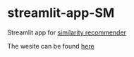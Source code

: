 # streamlit-app-SM
Streamlit app for [similarity recommender](https://github.com/Rpinto02/Similarity_Recommender)

The wesite can be found [here](https://market-lead-generator.herokuapp.com/)
